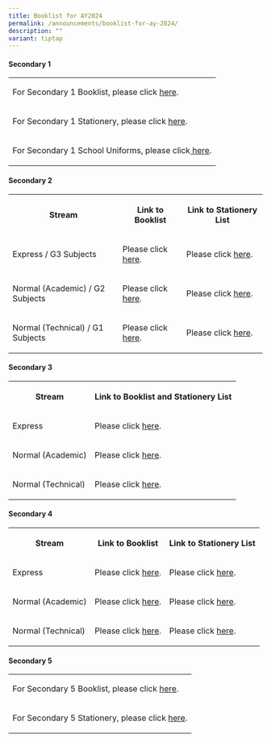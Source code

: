 ```yaml
---
title: Booklist for AY2024
permalink: /announcements/booklist-for-ay-2024/
description: ""
variant: tiptap
---
```

<h4>Secondary 1</h4><table><tbody><tr><td rowspan="1" colspan="1"><p>For Secondary 1 Booklist, please click&nbsp;<a href="/files/Sec 1 Registration/3a_sec_1_booklist_2024__final.pdf" rel="noopener noreferrer nofollow" target="_blank">here</a>.</p></td></tr><tr><td rowspan="1" colspan="1"><p>For Secondary 1 Stationery, please click&nbsp;<a href="/files/Sec 1 Registration/3b_Sec_1_Stationery_List_2024__Final_.pdf" rel="noopener noreferrer nofollow" target="_blank">here</a>.</p></td></tr><tr><td rowspan="1" colspan="1"><p>For Secondary 1 School Uniforms, please click<a href="/files/Sec 1 Registration/3c_information_for_sale_of_uniforms_2024_dmnss.pdf" rel="noopener noreferrer nofollow" target="_blank">&nbsp;here</a>.</p></td></tr></tbody></table><h4>Secondary 2</h4><table><tbody><tr><th rowspan="1" colspan="1"><p>Stream</p></th><th rowspan="1" colspan="1"><p>Link to Booklist</p></th><th rowspan="1" colspan="1"><p>Link to Stationery List</p></th></tr><tr><td rowspan="1" colspan="1"><p>Express / G3 Subjects</p></td><td rowspan="1" colspan="1"><p>Please click <a href="/files/Announcements/Booklist%20AY2024/2exp%20booklist%202024.pdf" rel="noopener noreferrer nofollow" target="_blank">here</a>.</p></td><td rowspan="1" colspan="1"><p>Please click <a href="/files/Announcements/Booklist%20AY2024/2exp%20stationery%20list%202024.pdf" rel="noopener noreferrer nofollow" target="_blank">here</a>.</p></td></tr><tr><td rowspan="1" colspan="1"><p>Normal (Academic) / G2 Subjects</p></td><td rowspan="1" colspan="1"><p>Please click <a href="/files/Announcements/Booklist%20AY2024/2na%20booklist%202024.pdf" rel="noopener noreferrer nofollow" target="_blank">here</a>.</p></td><td rowspan="1" colspan="1"><p>Please click <a href="/files/Announcements/Booklist%20AY2024/2na%20stationery%20list%202024.pdf" rel="noopener noreferrer nofollow" target="_blank">here</a>.</p></td></tr><tr><td rowspan="1" colspan="1"><p>Normal (Technical) / G1 Subjects</p></td><td rowspan="1" colspan="1"><p>Please click <a href="/files/Announcements/Booklist%20AY2024/2nt%20booklist%202024.pdf" rel="noopener noreferrer nofollow" target="_blank">here</a>.</p></td><td rowspan="1" colspan="1"><p>Please click <a href="/files/Announcements/Booklist%20AY2024/2nt%20stationery%20list%202024.pdf" rel="noopener noreferrer nofollow" target="_blank">here</a>.</p></td></tr></tbody></table><h4>Secondary 3</h4><table><tbody><tr><th rowspan="1" colspan="1"><p>Stream</p></th><th rowspan="1" colspan="1"><p>Link to Booklist and Stationery List</p></th></tr><tr><td rowspan="1" colspan="1"><p>Express</p></td><td rowspan="1" colspan="1"><p>Please click <a href="/files/Announcements/Booklist%20AY2024/3exp%20booklist%20and%20stationery%20list%202024.pdf" rel="noopener noreferrer nofollow" target="_blank">here</a>.</p></td></tr><tr><td rowspan="1" colspan="1"><p>Normal (Academic)</p></td><td rowspan="1" colspan="1"><p>Please click <a href="/files/Announcements/Booklist%20AY2024/3na%20booklist%20and%20stationery%20list%202024.pdf" rel="noopener noreferrer nofollow" target="_blank">here</a>.</p></td></tr><tr><td rowspan="1" colspan="1"><p>Normal (Technical)</p></td><td rowspan="1" colspan="1"><p>Please click <a href="/files/Announcements/Booklist%20AY2024/3nt%20booklist%20and%20stationery%20list%202024.pdf" rel="noopener noreferrer nofollow" target="_blank">here</a>.</p></td></tr></tbody></table><h4>Secondary 4</h4><table><tbody><tr><th rowspan="1" colspan="1"><p>Stream</p></th><th rowspan="1" colspan="1"><p>Link to Booklist</p></th><th rowspan="1" colspan="1"><p>Link to Stationery List</p></th></tr><tr><td rowspan="1" colspan="1"><p>Express</p></td><td rowspan="1" colspan="1"><p>Please click <a href="/files/Announcements/Booklist%20AY2024/4exp%20booklist%202024.pdf" rel="noopener noreferrer nofollow" target="_blank">here</a>.</p></td><td rowspan="1" colspan="1"><p>Please click <a href="/files/Announcements/Booklist%20AY2024/4exp%20stationery%20list%202024.pdf" rel="noopener noreferrer nofollow" target="_blank">here</a>.</p></td></tr><tr><td rowspan="1" colspan="1"><p>Normal (Academic)</p></td><td rowspan="1" colspan="1"><p>Please click <a href="/files/Announcements/Booklist%20AY2024/4na%20booklist%202024.pdf" rel="noopener noreferrer nofollow" target="_blank">here</a>.</p></td><td rowspan="1" colspan="1"><p>Please click <a href="/files/Announcements/Booklist%20AY2024/4na%20stationery%20list%202024.pdf" rel="noopener noreferrer nofollow" target="_blank">here</a>.</p></td></tr><tr><td rowspan="1" colspan="1"><p>Normal (Technical)</p></td><td rowspan="1" colspan="1"><p>Please click <a href="/files/Announcements/Booklist%20AY2024/4nt%20booklist%202024.pdf" rel="noopener noreferrer nofollow" target="_blank">here</a>.</p></td><td rowspan="1" colspan="1"><p>Please click <a href="/files/Announcements/Booklist%20AY2024/4nt%20stationery%20list%202024.pdf" rel="noopener noreferrer nofollow" target="_blank">here</a>.</p></td></tr></tbody></table><h4>Secondary 5</h4><p> </p><table><tbody><tr><td rowspan="1" colspan="1"><p>For Secondary 5 Booklist, please click&nbsp;<a href="/files/Sec 1 Registration/Sec_5NA_Booklist_2024.pdf" rel="noopener noreferrer nofollow" target="_blank">here</a>.</p></td></tr><tr><td rowspan="1" colspan="1"><p>For Secondary 5 Stationery, please click&nbsp;<a href="/files/Sec 1 Registration/Sec_5NA_Stationery_List_2024.pdf" rel="noopener noreferrer nofollow" target="_blank">here</a>.</p></td></tr></tbody></table><p></p>